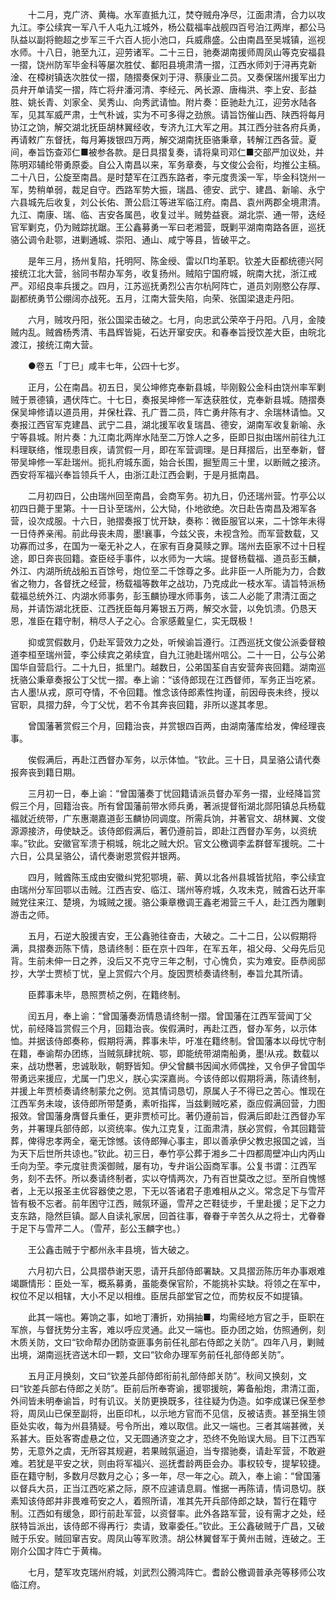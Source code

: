 <!-- { "loadSidebar": true } -->
　　十二月，克广济、黄梅。水军直抵九江，焚夺贼舟净尽，江面肃清，合力以攻九江。李公续宾一军八千人屯九江城外，杨公载福率战舰四百号泊江两岸，都公马队益以副将鲍超之步军三千六百人扼小池口，兵威鼎盛。公由南昌至吴城镇，巡视水师。十八日，驰至九江，迎劳诸军。二十三日，驰奏湖南援师周凤山等克安福县一摺，饶州防军毕金科等屡次胜仗、鄱阳县境肃清一摺，江西水师刘于浔再克新淦、在樟树镇迭次胜仗一摺，随摺奏保刘于浔、蔡康业二员。又奏保瑞州援军出力员弁开单请奖一摺，阵亡将弁潘河清、李经元、呙长源、唐梅洪、李上安、彭益胜、姚长青、刘家全、吴秀山、向秀武请恤。附片奏：臣驰赴九江，迎劳水陆各军，见其军威严肃，士气朴诚，实为不可多得之劲旅。请旨饬催山西、陕西将每月协江之饷，解交湖北抚臣胡林翼经收，专济九江大军之用。其江西分驻各府兵勇，再请敕广东督抚，每月筹拨银四万两，解交湖南抚臣骆秉章，转解江西各营。夏间，奉旨饬查邓仁■被参各款。是日具摺复奏，请将臬司邓仁■交部严加议处，并陈明邓辅纶带勇原委。自公入南昌以来，军务章奏，与文俊公会衔，均推公主稿。二十八日，公旋至南昌。是时楚军在江西东路者，李元度贵溪一军，毕金科饶州一军，势稍单弱，裁足自守。西路军势大振，瑞昌、德安、武宁、建昌、新喻、永宁六县城先后收复，刘公长佑、萧公启江等进军临江府。南昌、袁州两郡全境肃清。九江、南康、瑞、临、吉安各属邑，收复过半。贼势益衰。湖北崇、通一带，迭经官军剿克，仍为贼踪扰踞。王公鑫募勇一军曰老湘营，既剿平湖南南路各匪，巡抚骆公调令赴鄂，进剿通城、崇阳、通山、咸宁等县，皆破平之。

　　是年三月，扬州复陷，托明阿、陈金绶、雷以П均革职。钦差大臣都统德兴阿接统江北大营，翁同书帮办军务，收复扬州。贼陷宁国府城，皖南大扰，浙江戒严。邓绍良率兵援之。四月，江苏巡抚勇烈公吉尔杭阿阵亡，道员刘刚愍公存厚、副都统勇节公绷阔亦战死。五月，江南大营失陷，向荣、张国梁退走丹阳。

　　六月，贼攻丹阳，张公国梁击破之。七月，向忠武公荣卒于丹阳。八月，金陵贼内乱。贼酋杨秀清、韦昌辉皆毙，石达开窜安庆。和春奉旨授饮差大臣，由皖北渡江，接统江南大营。

　　●卷五「丁巳」咸丰七年，公四十七岁。

　　正月，公在南昌。初五日，吴公坤修克奉新县城，毕刚毅公金科由饶州率军剿贼于景德镇，遇伏阵亡。十七日，奏报吴坤修一军迭获胜仗，克奉新县城。随摺奏保吴坤修请以道员用，并保杜霖、孔广晋二员，阵亡勇弁陈有才、余瑞林请恤。又奏报江西官军克建昌、武宁二县，湖北援军收复瑞昌、德安，湖南军收复新喻、永宁等县城。附片奏：九江南北两岸水陆至二万馀人之多，臣即日拟由瑞州前往九江料理联络，惟现患目疾，请赏假一月，即在军营调理。是日拜摺后，出至奉新，督带吴坤修一军赴瑞州。扼扎府城东面，始合长围，掘堑周三十里，以断贼之接济。西安将军福兴奉旨领兵千人，由浙江赴江西会剿，于是月抵南昌。

　　二月初四日，公由瑞州回至南昌，会商军务。初九日，仍还瑞州营。竹亭公以初四日薨于里第。十一日讣至瑞州，公大恸，仆地欲绝。次日赴告南昌及湘军各营，设次成服。十六日，驰摺奏报丁忧开缺，奏称：微臣服官以来，二十馀年未得一日侍养亲闱。前此母丧未周，墨襄事，今兹父丧，未视含殓。而军营数载，又功寡而过多，在国为一毫无补之人，在家有百身莫赎之罪。瑞州去臣家不过十日程途，即日奔丧回籍。查臣经手事件，以水师为一大端。提督杨载福、道员彭玉麟，外江、内湖所统战船五百馀号，炮位至二千馀尊之多。此非臣一人所能为力，合数省之物力，各督抚之经营，杨载福等数年之战功，乃克成此一枝水军。请旨特派杨载福总统外江、内湖水师事务，彭玉麟协理水师事务，该二人必能了肃清江面之局，并请饬湖北抚臣、江西抚臣每月筹银五万两，解交水营，以免饥溃。仍恳天恩，准臣在籍守制，稍尽人子之心。合家感戴皇仁，实无既极！

　　抑或赏假数月，仍赴军营效力之处，听候谕旨遵行。江西巡抚文俊公派委督粮道李桓至瑞州营，李公续宾之弟续宜，自九江驰赴瑞州唁公。二十一日，公与公弟国华自营启行。二十九日，抵里门。越数日，公弟国荃自吉安营奔丧回籍。湖南巡抚骆公秉章奏报公丁父忧一摺。奉上谕：“该侍郎现在江西督师，军务正当吃紧。古人墨从戎，原可夺情，不令回籍。惟念该侍郎素性拘谨，前因母丧未终，授以官职，具摺力辞，今丁父忧，若不令其奔丧回籍，非所以遂其孝思。

　　曾国藩著赏假三个月，回籍治丧，并赏银四百两，由湖南藩库给发，俾经理丧事。

　　俟假满后，再赴江西督办军务，以示体恤。“钦此。三十日，具呈骆公请代奏报奔丧到籍日期。

　　三月初一日，奉上谕：“曾国藩奏丁忧回籍请派员督办军务一摺，业经降旨赏假三个月，回籍治丧。所有曾国藩前带水师兵勇，著派提督衔湖北郧阳镇总兵杨载福就近统带，广东惠潮嘉道彭玉麟协同调度。所需兵饷，并著官文、胡林翼、文俊源源接济，毋使缺乏。该侍郎假满后，著仍遵前旨，即赴江西督办军务，以资统率。”钦此。安徽官军溃于桐城，皖北之贼大炽。官文公檄调李孟群督军援皖。二十六日，公具呈骆公，请代奏谢恩赏假并银两。

　　四月，贼酋陈玉成由安徽纠党犯鄂境，蕲、黄以北各州县城皆扰陷，李公续宜由瑞州分军回鄂以击贼。江西吉安、临江、瑞州等府城，久攻未克，贼酋石达开率贼党往来江、楚境，为城贼之援。骆公秉章檄调王鑫老湘营三千人，赴江西为雕剿游击之师。

　　五月，石逆大股援吉安，王公鑫驰往奋击，大破之。二十二日，公以假期将满，具摺奏沥陈下情，恳请终制：臣在京十四年，在军五年，祖父母、父母先后见背。生前未伸一日之养，没后又不克守三年之制，寸心愧负，实为难安。臣恭阅邸抄，大学士贾桢丁忧，皇上赏假六个月。旋因贾桢奏请终制，奉旨允其所请。

　　臣葬事未毕，恳照贾桢之例，在籍终制。

　　闰五月，奉上谕：“曾国藩奏沥情恳请终制一摺。曾国藩在江西军营闻丁父忧，前经降旨赏假三个月，回籍治丧。俟假满时，再赴江西，督办军务，以示体恤。并据该侍郎奏称，假期将满，葬事未毕，吁准在籍终制。曾国藩本以母忧守制在籍，奉谕帮办团练，当贼氛肆扰皖、鄂，即能统带湖南船勇，墨从戎。数载以来，战功懋著，忠诚耿耿，朝野皆知。伊父曾麟书因闻水师偶挫，又令伊子曾国华带勇远来援应，尤属一门忠义，朕心实深嘉尚。今该侍郎以假期将满，陈请终制，并援上年贾桢奏请终制蒙允之例。览其情词恳切，原属人子不得已之苦心。惟现在江西军务未竣，该侍郎所带楚勇，素听指挥，当兹剿贼吃紧，亟应假满回营，力图报效。曾国藩身膺督兵重任，更非贾桢可比。著仍遵前旨，假满后即赴江西督办军务，并署理兵部侍郎，以资统率。俟九江克复，江面肃清，朕必赏假，令其回籍营葬，俾得忠孝两全，毫无馀憾。该侍郎殚心事主，即以善承伊父教忠报国之诚，当为天下后世所共谅也。”钦此。初三日，奉竹亭公葬于湘乡二十四都周壁冲山内丙山壬向为茔。李元度驻贵溪御贼，屡有功，专弁诣公函商军事。公复书谓：江西军务，刻不去怀。所以奏请终制者，实以夺情两次，乃有百世莫改之愆。至所自愧憾者，上无以报圣主优容器使之恩，下无以答诸君子患难相从之义。常念足下与雪芹皆有极不忘者。前年困守江西，贼氛环逼，雪芹之芒鞋徒步，千里赴援；足下之力支东路，隐然巨镇。鄙人自读礼家居，回首往事，眷眷于辛苦久从之将士，尤眷眷于足下与雪芹二人。（雪芹，彭公玉麟字也。）

　　王公鑫击贼于宁都州永丰县境，皆大破之。

　　六月初六日，公具摺恭谢天恩，请开兵部侍郎署缺。又具摺沥陈历年办事艰难竭蹶情形：臣处一军，概系募勇，虽能奏保官阶，不能挑补实缺。将领之在军中，权位不足以相辖，大小不足以相维。臣居兵部堂官之位，而势权反不如提镇。

　　此其一端也。筹饷之事，如地丁漕折，劝捐抽■，均需经地方官之手，臣职在军旅，与督抚势分主客，难以呼应灵通。此又一端也。臣办团之始，仿照通例，刻木质关防，文曰“钦命帮办团防查匪事务前任礼部右侍郎之关防”。四年八月，剿贼出境，湖南巡抚咨送木印一颗，文曰“钦命办理军务前任礼部侍郎关防”。

　　五月正月换刻，文曰“钦差兵部侍郎衔前礼部侍郎关防”。秋间又换刻，文曰“钦差兵部右侍郎之关防”。臣前后所奉寄谕，援鄂援皖，筹备船炮，肃清江面，外间皆未明奉谕旨，时有讥议。关防更换既多，往往疑为伪造。如李成谋已保至参将，周凤山已保至副将，出臣印札，以示地方官而不见信，反被诘责。甚至捐生领臣处实收，每为州县猜疑。号令所出，难以取信。此又一端也。三者其端甚微，关系甚大。臣处客寄虚悬之位，又无圆通济变之才，恐终不免贻误大局。目下江西军势，无意外之虞，无所容其规避，若果贼氛逼迫，当专摺驰奏，请赴军营，不敢避难。若犹是平安之状，则由将军福兴、巡抚耆龄两臣会办。事权较专，提挈较捷。臣在籍守制，多数月尽数月之心；多一年，尽一年之心。疏入，奉上谕：“曾国藩以督兵大员，正当江西吃紧之际，原不应遽请息肩。惟据一再陈请，情词恳切。朕素知该侍郎并非畏难苟安之人，着照所请，准其先开兵部侍郎之缺，暂行在籍守制。江西如有缓急，即行前赴军营，以资督率。此外各路军营，设有需才之处，经朕特旨派出，该侍郎不得再行冫卖请，致辜委任。”钦此。王公鑫破贼于广昌，又破贼于乐安。贼回窜吉安。周凤山等军败溃。胡公林翼督军于黄州击贼，连破之。王刚介公国才阵亡于黄梅。

　　七月，楚军攻克瑞州府城，刘武烈公腾鸿阵亡。耆龄公檄调普承尧等移师公攻临江府。


